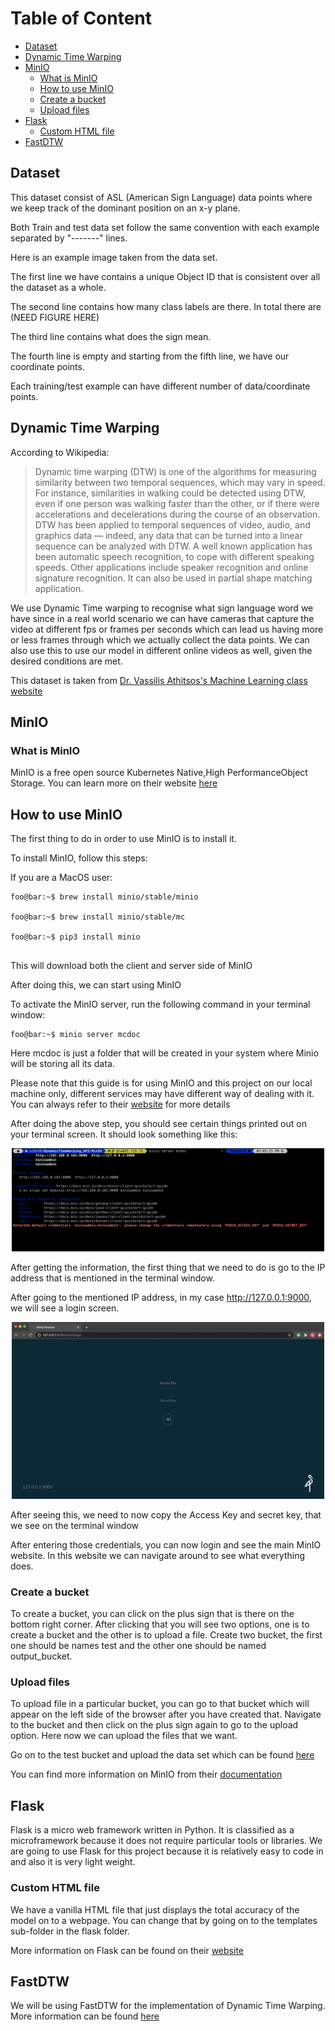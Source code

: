 # Table of Content

* [Dataset](#Dataset)
* [Dynamic Time Warping](#Dynamic-time-Warping)
* [MinIO](#Minio)
  * [What is MinIO](#what-is-minio)
  * [How to use MinIO](#how-to-use-minio)
  * [Create a bucket](#create-a-bucket)
  * [Upload files](#upload-files)
* [Flask](#flask)
  * [Custom HTML file](#custom-html-files)
* [FastDTW](#fastdtw)



## Dataset

This dataset consist of ASL (American Sign Language) data points where we keep track of the dominant position on an x-y plane.

Both Train and test data set follow the same convention with each example separated by "-------" lines.

Here is an example image taken from the data set.

<INSERT IMAGE HERE>

The first line we have contains a unique Object ID that is consistent over all the dataset as a whole.

The second line contains how many class labels are there. In total there are (NEED FIGURE HERE)

The third line contains what does the sign mean.

The fourth line is empty and starting from the fifth line, we have our coordinate points.

<INSERT THE IMAGES OF SIGN LANGUAGE PHOTS>

Each training/test example can have different number of data/coordinate points.


## Dynamic Time Warping

According to Wikipedia:
>Dynamic time warping (DTW) is one of the algorithms for measuring similarity between two temporal sequences, which may vary in speed. For instance, similarities in walking could be detected using DTW, even if one person was walking faster than the other, or if there were accelerations and decelerations during the course of an observation. DTW has been applied to temporal sequences of video, audio, and graphics data — indeed, any data that can be turned into a linear sequence can be analyzed with DTW. A well known application has been automatic speech recognition, to cope with different speaking speeds. Other applications include speaker recognition and online signature recognition. It can also be used in partial shape matching application.


We use Dynamic Time warping to recognise what sign language word we have since in a real world scenario we can have cameras that capture the video at different fps or frames per seconds which can lead us having more or less frames through which we actually collect the data points. We can also use this to use our model in different online videos as well, given the desired conditions are met.

This dataset is taken from [Dr. Vassilis Athitsos's Machine Learning class website](http://vlm1.uta.edu/~athitsos/courses/cse4309_fall2020/assignments/dtw/)

## MinIO

### What is MinIO

MinIO is a free open source Kubernetes Native,High PerformanceObject Storage. You can learn more on their website [here](https://min.io/)

## How to use MinIO

The first thing to do in order to use MinIO is to install it.

To install MinIO, follow this steps:

If you are a MacOS user:

```console
foo@bar:~$ brew install minio/stable/minio

foo@bar:~$ brew install minio/stable/mc

foo@bar:~$ pip3 install minio


```
This will download both the client and server side of MinIO

After doing this, we can start using MinIO

To activate the MinIO server, run the following command in your terminal window:

```console
foo@bar:~$ minio server mcdoc

```

Here mcdoc is just a folder that will be created in your system where Minio will be storing all its data.

Please note that this guide is for using MinIO and this project on our local machine only, different services may have different way of dealing with it. You can always refer to their [website](https://docs.min.io/docs/minio-quickstart-guide.html) for more details

After doing the above step, you should see certain things printed out on your terminal screen. It should look something like this:

<p align="center">
  <img src="images/minioserver.png" width="500" alt="Terminal ScreenShot">
</p>

After getting the information, the first thing that we need to do is go to the IP address that is mentioned in the terminal window.

After going to the mentioned IP address, in my case http://127.0.0.1:9000, we will see a login screen.

<p align="center">
  <img src="images/miniobrowser.png" width="500" alt="Terminal ScreenShot">
</p>

After seeing this, we need to now copy the Access Key and secret key, that we see on the terminal window

After entering those credentials, you can now login and see the main MinIO website. In this website we can navigate around to see what everything does.

### Create a bucket
To create a bucket, you can click on the plus sign that is there on the bottom right corner. After clicking that you will see two options, one is to create a bucket and the other is to upload a file. Create two bucket, the first one should be names test and the other one should be named output_bucket.

<INSERT IMAGE HERE >

### Upload files

To upload file in a particular bucket, you can go to that bucket which will appear on the left side of the browser after you have created that. Navigate to the bucket and then click on the plus sign again to go to the upload option. Here now we can upload the files that we want.

Go on to the test bucket and upload the data set which can be found [here](https://github.com/nisargushah/DynamicTimeWarping_API/tree/main/dataset)

You can find more information on MinIO from their [documentation](https://docs.min.io/)


## Flask

Flask is a micro web framework written in Python. It is classified as a microframework because it does not require particular tools or libraries. We are going to use Flask for this project because it is relatively easy to code in and also it is very light weight.

### Custom HTML file

We have a vanilla HTML file that just displays the total accuracy of the model on to a webpage.
You can change that by going on to the templates sub-folder in the flask folder.

More information on Flask can be found on their [website](https://flask.palletsprojects.com/en/1.1.x/)

## FastDTW

We will be using FastDTW for the implementation of Dynamic Time Warping. More information can be found [here](https://github.com/slaypni/fastdtw)

